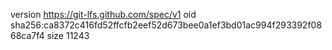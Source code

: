 version https://git-lfs.github.com/spec/v1
oid sha256:ca8372c416fd52ffcfb2eef52d673bee0a1ef3bd01ac994f293392f0868ca7f4
size 11243
